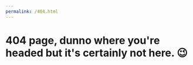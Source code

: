 ```yaml
---
permalink: /404.html
---
```

<h1>404 page, dunno where you're headed but it's certainly not here. 😉</h1>